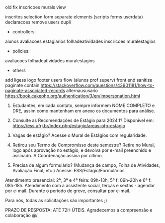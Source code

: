 old fix inscricoes murals view
<input type="hidden" name="data[Inscricao][id_aluno]" value="" id="InscricaoIdAluno">

inscritos selection form
separate elements (scripts forms userdata)
declaracoes
remove users dupli

- controllers:

alunos
avaliacoes
estagiarios
folhadeatividades
inscricoes
muralestagios

- policies:

avaliacoes
folhadeatividades
muralestagios

- others

add ligess logo footer
users flow (alunos prof superv)
front end sanitize
paginate contain https://stackoverflow.com/questions/43901181/how-to-paginate-associated-records
alternaususario https://book.cakephp.org/authentication/3/en/impersonation.html

1. Estudantes, em cada contato, sempre informem NOME COMPLETO e DRE, assim como mantenham em anexo os documentos para análise.
2. Consulte as Recomendações de Estágio para 2024.1? Disponível em: https://ess.ufrj.br/index.php/estagio/areas-otp-estagio
3. Vagas de estágio? Acesse o Mural de Estágios com regularidade.

4. Retirou seu Termo de Compromisso deste semestre? Retire no Mural, logo após aprovação no estágio, e devolva por e-mail preenchido e assinado. A Coordenação assina por último.

5. Precisa de algum formulário? (Mudança de campo, Folha de Atividades, Avaliação Final, etc.) Acesse: ESS/Estágio/Formulários

Atendimento presencial: 2ª, 3ª e 4ª feira: 09h-13h; 5ª f: 09h-20h e 6ª f: 08h-18h. Atendimento com a assistente social, terças e sextas - agendar por e-mail. Durante o período de greve, consultar por e-mail.

Para nós, todas as solicitações são importantes ;)

PRAZO DE RESPOSTA: ATÉ 72H ÚTEIS. Agradecemos a compreensão e colaboração \@/